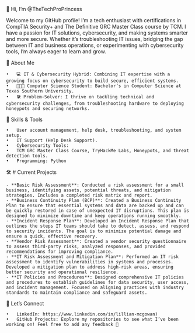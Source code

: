 👋 Hi, I’m @TheTechProPrincess

Welcome to my GitHub profile! I’m a tech enthusiast with certifications in CompTIA Security+ and The Definitive GRC Master Class course by TCM. I have a passion for IT solutions, cybersecurity, and making systems 
smarter and more secure. Whether it’s troubleshooting IT issues, bridging the gap between IT and business operations, or experimenting with cybersecurity tools, 
I’m always eager to learn and grow.

👑 About Me

	•	💻 IT & Cybersecurity Hybrid: Combining IT expertise with a growing focus on cybersecurity to build secure, efficient systems.
	•	🧑🏾‍🎓 Computer Science Student: Bachelor’s in Computer Science at Texas Southern University.
	•	🛠️ Problem-Solver: I thrive on tackling technical and cybersecurity challenges, from troubleshooting hardware to deploying honeypots and securing networks.
 

🔧 Skills & Tools

	•	User account management, help desk, troubleshooting, and system setup.
	•	IT Support (Help Desk Support).
	•	Cybersecurity Tools:
	•	TCM GRC Master Class Course, TryHackMe Labs, Honeypots, and threat detection tools.
	•	Programming: Python

🛠️ # Current Projects

	- **Basic Risk Assessment**: Conducted a risk assessment for a small business, identifying assets, potential threats, and mitigation strategies. Includes a completed risk matrix and report.  
	- **Business Continuity Plan (BCP)**: Created a Business Continuity Plan to ensure that essential systems and data are backed up and can be quickly restored in case of unexpected IT disruptions. This plan is designed to minimize downtime and keep operations running smoothly.  
	- **Incident Response Plan**: Developed an Incident Response Plan that outlines the steps IT teams should take to detect, assess, and respond to security incidents. The goal is to minimize potential damage and ensure a quick, effective recovery.  
	- **Vendor Risk Assessment**: Created a vendor security questionnaire to assess third-party risks, analyzed responses, and provided recommendations for improving compliance.  
	- **IT Risk Assessment and Mitigation Plan**: Performed an IT risk assessment to identify vulnerabilities in systems and processes. Developed a mitigation plan to address high-risk areas, ensuring better security and operational resilience.  
	- **IT Policies and Procedures**: Designed comprehensive IT policies and procedures to establish guidelines for data security, user access, and incident management. Focused on aligning practices with industry standards to maintain compliance and safeguard assets.  

🤝 Let’s Connect

	•	LinkedIn: https://www.linkedin.com/in/lillian-mcgowan)
	•	GitHub Projects: Explore my repositories to see what I’ve been working on! Feel free to add any feedback 🤗

<!---
TheTechProPrincess/TheTechProPrincess is a ✨ special ✨ repository because its `README.md` (this file) appears on your GitHub profile.
You can click the Preview link to take a look at your changes.
--->
